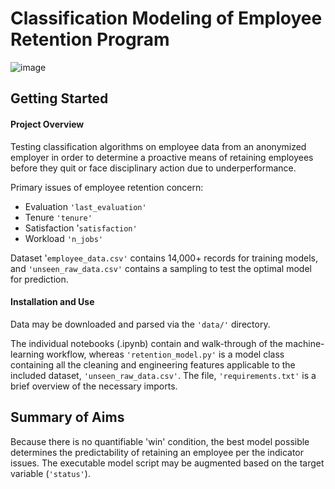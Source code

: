 # Classification Modeling of Employee Retention Program

![image](https://user-images.githubusercontent.com/29715062/37113674-088950ee-2214-11e8-9041-b2b99d21633d.png)

## Getting Started

#### Project Overview

Testing classification algorithms on employee data from an anonymized employer in order to determine a proactive means of retaining employees before they quit or face disciplinary action due to underperformance. 

Primary issues of employee retention concern: 
* Evaluation `'last_evaluation'`
* Tenure `'tenure'`
* Satisfaction '`satisfaction'`
* Workload `'n_jobs'`

Dataset '`employee_data.csv'` contains 14,000+ records for training models, and `'unseen_raw_data.csv'` contains a sampling to test the optimal model for prediction.

#### Installation and Use

Data may be downloaded and parsed via the `'data/'` directory. 

The individual notebooks (.ipynb) contain and walk-through of the machine-learning workflow, whereas `'retention_model.py'` is a model class containing all the cleaning and engineering features applicable to the included dataset, `'unseen_raw_data.csv'`. The file, `'requirements.txt'` is a brief overview of the necessary imports. 

## Summary of Aims

Because there is no quantifiable 'win' condition, the best model possible determines the predictability of retaining an employee per the indicator issues. The executable model script may be augmented based on the target variable (`'status'`). 
